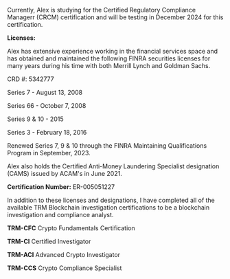 Currently, Alex is studying for the Certified Regulatory Compliance Managerr (CRCM) certification and will be testing in December 2024 for this certification.


**Licenses:** 

Alex has extensive experience working in the financial services space and has obtained and maintained the following FINRA securities licenses for many years during his time with both Merrill Lynch and Goldman Sachs.

CRD #: 5342777

Series 7 - August 13, 2008

Series 66 - October 7, 2008

Series 9 & 10 - 2015

Series 3 - February 18, 2016

Renewed Series 7, 9 & 10 through the FINRA Maintaining Qualifications Program in September, 2023.


Alex also holds the Certified Anti-Money Laundering Specialist designation (CAMS) issued by ACAM's in June 2021.

**Certification Number:** ER-005051227


In addition to these licenses and designations, I have completed all of the available TRM Blockchain investigation certifications to be a blockchain investigation and compliance analyst.

**TRM-CFC**    Crypto Fundamentals Certification

**TRM-CI**     Certified Investigator

**TRM-ACI**    Advanced Crypto Investigator

**TRM-CCS**    Crypto Compliance Specialist


